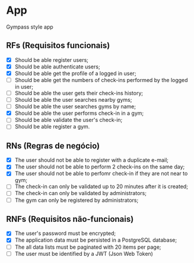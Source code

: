 # App

Gympass style app

## RFs (Requisitos funcionais)

- [X] Should be able register users;
- [X] Should be able authenticate users;
- [X] Should be able get the profile of a logged in user;
- [ ] Should be able get the numbers of check-ins performed by the logged in user;
- [ ] Should be able the user gets their check-ins history;
- [ ] Should be able the user searches nearby gyms;
- [ ] Should be able the user searches gyms by name;
- [X] Should be able the user performs check-in in a gym; 
- [ ] Should be able validate the user's check-in;
- [ ] Should be able register a gym.

## RNs (Regras de negócio)

- [X] The user should not be able to register with a duplicate e-mail;
- [X] The user should not be able to perform 2 check-ins on the same day;
- [X] The user should not be able to perfomr check-in if they are not near to gym;
- [ ] The check-in can only be validated up to 20 minutes after it is created;
- [ ] The check-in can only be validated by administrators;
- [ ] The gym can only be registered by administrators;

## RNFs (Requisitos não-funcionais)

- [X] The user's password must be encrypted;
- [X] The application data must be persisted in a PostgreSQL database;
- [ ] The all data lists must be paginated with 20 items per page;
- [ ] The user must be identified by a JWT (Json Web Token)